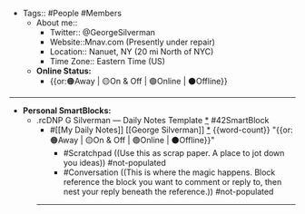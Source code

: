 - Tags:: #People #Members
    - About me::
        - Twitter:: @GeorgeSilverman
        - Website::Mnav.com (Presently under repair)
        - Location:: Nanuet, NY (20 mi North of NYC)
        - Time Zone:: Eastern Time (US)
    - **Online Status:**  
        - {{or:🟠Away | 🟡On & Off | 🟢Online | ⚫️Offline}}
- ---
- **Personal SmartBlocks:**
    - .rcDNP G Silverman — Daily Notes Template [*]([[gs]]) #42SmartBlock
        - #[[My Daily Notes]] [[George Silverman]] [*]([[gs]]) {{word-count}}  "{{or:🟠Away | 🟡On & Off | 🟢Online | ⚫️Offline}}"
            - #Scratchpad ((Use this as scrap paper. A place to jot down you ideas)) #not-populated
            - #Conversation ((This is where the magic happens. Block reference the block you want to comment or reply to, then nest your reply beneath the reference.)) #not-populated
        - ---
